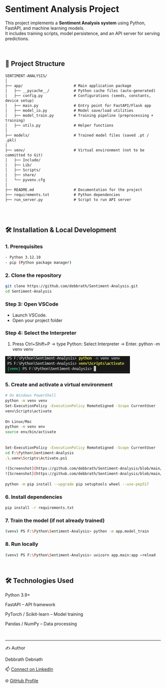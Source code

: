 # Sentiment Analysis Project

This project implements a **Sentiment Analysis system** using Python, FastAPI, and machine learning models.  
It includes training scripts, model persistence, and an API server for serving predictions.

<br/>

## 📂 Project Structure
```
SENTIMENT-ANALYSIS/
│
├── app/                       # Main application package
│   ├── __pycache__/           # Python cache files (auto-generated)
│   ├── config.py              # Configurations (seeds, constants, device setup)
│   ├── main.py                # Entry point for FastAPI/Flask app
│   ├── model_io.py            # Model save/load utilities
│   ├── model_train.py         # Training pipeline (preprocessing + training)
│   ├── utils.py               # Helper functions
│
├── models/                    # Trained model files (saved .pt / .pkl)
│
├── venv/                      # Virtual environment (not to be committed to Git)
│   ├── Include/
│   ├── Lib/
│   ├── Scripts/
│   ├── share/
│   └── pyvenv.cfg
│
├── README.md                  # Documentation for the project
├── requirements.txt           # Python dependencies
├── run_server.py              # Script to run API server


```
<br/>

## 🛠 Installation & Local Development

### 1. Prerequisites
```bash
- Python 3.12.10
- pip (Python package manager)
```
### 2. Clone the repository
```bash
git clone https://github.com/debbrath/Sentiment-Analysis.git
cd Sentiment-Analysis
```
### Step 3: Open VSCode
- Launch VSCode.
- Open your project folder 

### Step 4: Select the Interpreter
1.	Press Ctrl+Shift+P → type Python: Select Interpreter → Enter.
python -m venv venv

![Screenshot](https://github.com/debbrath/Sentiment-Analysis/blob/main/images/image3.png)

### 5. Create and activate a virtual environment
```bash
# On Windows PowerShell
python -m venv venv
Set-ExecutionPolicy -ExecutionPolicy RemoteSigned -Scope CurrentUser
venv\Scripts\activate

On Linux/Mac
python -m venv env
source env/bin/activate


Set-ExecutionPolicy -ExecutionPolicy RemoteSigned -Scope CurrentUser
cd F:\Python\Sentiment-Analysis
.\.venv\Scripts\Activate.ps1

![Screenshot](https://github.com/debbrath/Sentiment-Analysis/blob/main/images/image1.png)
![Screenshot](https://github.com/debbrath/Sentiment-Analysis/blob/main/images/image2.png)
 
python -m pip install --upgrade pip setuptools wheel --use-pep517

```
### 6. Install dependencies
```bash
pip install -r requirements.txt
```
### 7. Train the model (if not already trained)
```bash
(venv) PS F:\Python\Sentiment-Analysis> python -m app.model_train 
```
### 8. Run locally
```bash
(venv) PS F:\Python\Sentiment-Analysis> uvicorn app.main:app –reload
```
<br/>


## 🛠 Technologies Used

Python 3.9+

FastAPI – API framework

PyTorch / Scikit-learn – Model training

Pandas / NumPy – Data processing


<br/>

---

✍️ Author

Debbrath Debnath

📫 [Connect on LinkedIn](https://www.linkedin.com/in/debbrathdebnath/)

🌐 [GitHub Profile](https://github.com/debbrath) 

